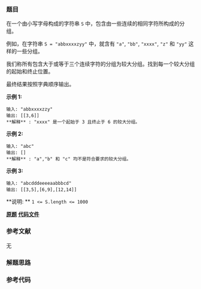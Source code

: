 ### 题目
在一个由小写字母构成的字符串 `S` 中，包含由一些连续的相同字符所构成的分组。

例如，在字符串 `S = "abbxxxxzyy"` 中，就含有 `"a"`, `"bb"`, `"xxxx"`, `"z"` 和 `"yy"`
这样的一些分组。

我们称所有包含大于或等于三个连续字符的分组为较大分组。找到每一个较大分组的起始和终止位置。

最终结果按照字典顺序输出。

**示例  1:**

    
    
    输入: "abbxxxxzzy"
    输出: [[3,6]]
    **解释** : "xxxx" 是一个起始于 3 且终止于 6 的较大分组。
    

**示例 2:**

    
    
    输入: "abc"
    输出: []
    **解释** : "a","b" 和 "c" 均不是符合要求的较大分组。
    

**示例 3:**

    
    
    输入: "abcdddeeeeaabbbcd"
    输出: [[3,5],[6,9],[12,14]]

**说明:  ** `1 <= S.length <= 1000`

 **[原题](https://leetcode-cn.com/problems/positions-of-large-groups/)**    **[代码文件]()**


### 参考文献
无

### 解题思路




### 参考代码

```go


```




